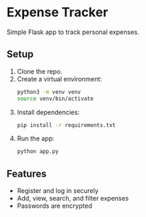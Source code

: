 # Expense Tracker

Simple Flask app to track personal expenses.

## Setup

1. Clone the repo.
2. Create a virtual environment:
   ```bash
   python3 -m venv venv
   source venv/bin/activate
   ```
3. Install dependencies:
   ```bash
   pip install -r requirements.txt
   ```
4. Run the app:
   ```bash
   python app.py
   ```

## Features

- Register and log in securely
- Add, view, search, and filter expenses
- Passwords are encrypted

